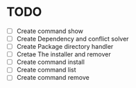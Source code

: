 # TODO

- [ ] Create command show
- [ ] Create Dependency and conflict solver
- [ ] Create Package directory handler
- [ ] Cretae The installer and remover
- [ ] Create command install
- [ ] Create command list
- [ ] Create command remove
